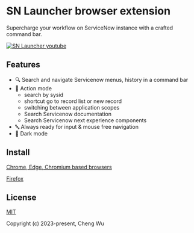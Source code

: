 # SN Launcher browser extension

Supercharge your workflow on ServiceNow instance with a crafted command bar.

[![SN Launcher youtube](https://img.youtube.com/vi/l-RVEdRNQdg/0.jpg)](https://www.youtube.com/watch?v=l-RVEdRNQdg)

## Features

- 🔍 Search and navigate Servicenow menus, history in a command bar
- 🚀 Action mode
  - search by sysid
  - shortcut go to record list or new record
  - switching between application scopes
  - Search Servicenow documentation
  - Search Servicenow next experience components
- 🔤 Always ready for input & mouse free navigation
- 🌙 Dark mode

## Install

[Chrome, Edge, Chromium based browsers](https://chrome.google.com/webstore/detail/sn-launcher-servicenow-ut/pngglpnmlfdihkcdglcflibenhmcipmg)

[Firefox](https://addons.mozilla.org/en-US/firefox/addon/sn-launcher/)

## License

[MIT](https://opensource.org/licenses/MIT)

Copyright (c) 2023-present, Cheng Wu
